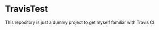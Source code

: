 TravisTest
==========

This repository is just a dummy project to get myself familiar with Travis CI
